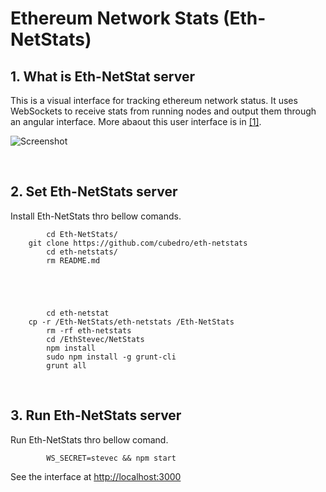 # Ethereum Network Stats (Eth-NetStats)

## 1. What is Eth-NetStat server

This is a visual interface for tracking ethereum network status. It uses WebSockets to receive stats from running nodes and output them through an angular interface. More abaout this user interface is in [[1]](https://github.com/cubedro/eth-netstats).

![Screenshot](https://raw.githubusercontent.com/cubedro/eth-netstats/master/src/images/screenshot.jpg?v=0.0.6 "Screenshot")

</br>

## 2. Set Eth-NetStats server

Install Eth-NetStats thro bellow comands.

```shell
        cd Eth-NetStats/
	git clone https://github.com/cubedro/eth-netstats
        cd eth-netstats/
        rm README.md
        




        cd eth-netstat 
	cp -r /Eth-NetStats/eth-netstats /Eth-NetStats
        rm -rf eth-netstats
        cd /EthStevec/NetStats
	    npm install 
        sudo npm install -g grunt-cli
        grunt all
```

</br>

## 3. Run Eth-NetStats server

Run Eth-NetStats thro bellow comand.

```shell
        WS_SECRET=stevec && npm start
```

See the interface at <http://localhost:3000>